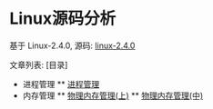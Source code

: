 # Linux源码分析
基于 Linux-2.4.0, 源码: [linux-2.4.0](https://github.com/liexusong/linux-2.4.0)

文章列表: [目录]

* 进程管理
** [进程管理](https://github.com/liexusong/linux-source-code-analyze/blob/master/process-management.md)
* 内存管理
** [物理内存管理(上)](https://github.com/liexusong/linux-source-code-analyze/blob/master/physical-memory-managemen-1.md)
** [物理内存管理(中)](https://github.com/liexusong/linux-source-code-analyze/blob/master/physical-memory-managemen-2.md)
